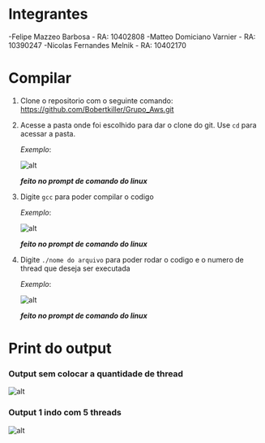 # Integrantes

-Felipe Mazzeo Barbosa - RA: 10402808 
-Matteo Domiciano Varnier - RA: 10390247 
-Nicolas Fernandes Melnik - RA: 10402170 

# Compilar

1. Clone o repositorio com o seguinte comando:
    https://github.com/Bobertkiller/Grupo_Aws.git
2. Acesse a pasta onde foi escolhido para dar o clone do git. Use `cd` para acessar a pasta.

    *Exemplo*:

    ![alt](assets/i1.png)

    ***feito no prompt de comando do linux***
3. Digite `gcc` para poder compilar o codigo

    *Exemplo*:

    ![alt](assets/i2.png)

    ***feito no prompt de comando do linux***
3. Digite `./nome do arquivo` para poder rodar o codigo e o numero de thread que deseja ser executada

    *Exemplo*:

    ![alt](assets/i3.png)

    ***feito no prompt de comando do linux***


# Print do output

### Output sem colocar a quantidade de thread
![alt](assets/erro.png)

###  Output 1 indo com 5 threads
![alt](assets/Output.png)




